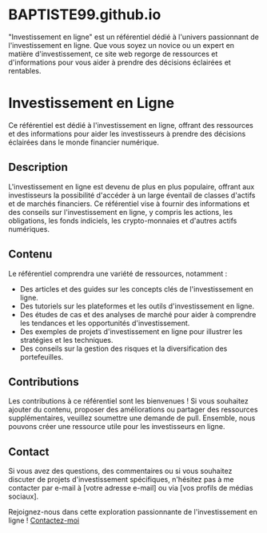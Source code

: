 # BAPTISTE99.github.io
"Investissement en ligne" est un référentiel dédié à l'univers passionnant de l'investissement en ligne. Que vous soyez un novice ou un expert en matière d'investissement, ce site web regorge de ressources et d'informations pour vous aider à prendre des décisions éclairées et rentables.
# Investissement en Ligne

Ce référentiel est dédié à l'investissement en ligne, offrant des ressources et des informations pour aider les investisseurs à prendre des décisions éclairées dans le monde financier numérique.

## Description

L'investissement en ligne est devenu de plus en plus populaire, offrant aux investisseurs la possibilité d'accéder à un large éventail de classes d'actifs et de marchés financiers. Ce référentiel vise à fournir des informations et des conseils sur l'investissement en ligne, y compris les actions, les obligations, les fonds indiciels, les crypto-monnaies et d'autres actifs numériques.

## Contenu

Le référentiel comprendra une variété de ressources, notamment :

- Des articles et des guides sur les concepts clés de l'investissement en ligne.
- Des tutoriels sur les plateformes et les outils d'investissement en ligne.
- Des études de cas et des analyses de marché pour aider à comprendre les tendances et les opportunités d'investissement.
- Des exemples de projets d'investissement en ligne pour illustrer les stratégies et les techniques.
- Des conseils sur la gestion des risques et la diversification des portefeuilles.

## Contributions

Les contributions à ce référentiel sont les bienvenues ! Si vous souhaitez ajouter du contenu, proposer des améliorations ou partager des ressources supplémentaires, veuillez soumettre une demande de pull. Ensemble, nous pouvons créer une ressource utile pour les investisseurs en ligne.

## Contact

Si vous avez des questions, des commentaires ou si vous souhaitez discuter de projets d'investissement spécifiques, n'hésitez pas à me contacter par e-mail à [votre adresse e-mail] ou via [vos profils de médias sociaux].

Rejoignez-nous dans cette exploration passionnante de l'investissement en ligne !
<a href="mailto:venomhacker30@gmail.com" class="contact-button">Contactez-moi</a>


